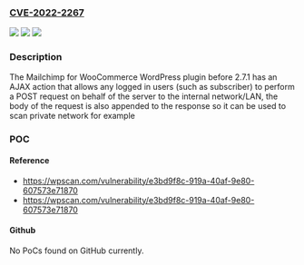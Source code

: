 ### [CVE-2022-2267](https://cve.mitre.org/cgi-bin/cvename.cgi?name=CVE-2022-2267)
![](https://img.shields.io/static/v1?label=Product&message=Mailchimp%20for%20WooCommerce&color=blue)
![](https://img.shields.io/static/v1?label=Version&message=2.7.1%3C%202.7.1%20&color=brighgreen)
![](https://img.shields.io/static/v1?label=Vulnerability&message=CWE-918%20Server-Side%20Request%20Forgery%20(SSRF)&color=brighgreen)

### Description

The Mailchimp for WooCommerce WordPress plugin before 2.7.1 has an AJAX action that allows any logged in users (such as subscriber) to perform a POST request on behalf of the server to the internal network/LAN, the body of the request is also appended to the response so it can be used to scan private network for example

### POC

#### Reference
- https://wpscan.com/vulnerability/e3bd9f8c-919a-40af-9e80-607573e71870
- https://wpscan.com/vulnerability/e3bd9f8c-919a-40af-9e80-607573e71870

#### Github
No PoCs found on GitHub currently.

